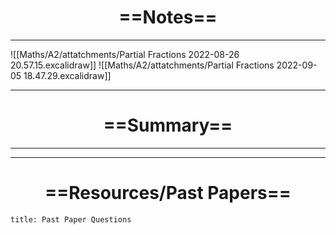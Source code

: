 # <center> ==Notes==  </center>
___
![[Maths/A2/attatchments/Partial Fractions 2022-08-26 20.57.15.excalidraw]]
![[Maths/A2/attatchments/Partial Fractions 2022-09-05 18.47.29.excalidraw]]
___

# <center> ==Summary==  </center>
___



___



# <center> ==Resources/Past Papers==  </center>
```ad-note
title: Past Paper Questions



```

